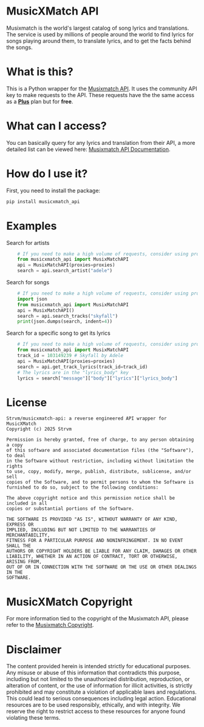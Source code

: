 # MusicXMatch API

Musixmatch is the world's largest catalog of song lyrics and translations. The service is used by millions of people around the world to find lyrics for songs playing around them, to translate lyrics, and to get the facts behind the songs.

# What is this?

This is a Python wrapper for the [Musixmatch API](https://developer.musixmatch.com/). It uses the community API key to make requests to the API. These requests have the the same access as a **[Plus](https://developer.musixmatch.com/plans)** plan but for **free**.

# What can I access?

You can basically query for any lyrics and translation from their API, a more detailed list can be viewed here: [Musixmatch API Documentation](https://developer.musixmatch.com/documentation).

# How do I use it?

First, you need to install the package:

```bash
pip install musicxmatch_api
```

# Examples

Search for artists
```python
    # If you need to make a high volume of requests, consider using proxies
    from musicxmatch_api import MusixMatchAPI
    api = MusixMatchAPI(proxies=proxies)
    search = api.search_artist("adele")
```

Search for songs
```python
    # If you need to make a high volume of requests, consider using proxies
    import json
    from musicxmatch_api import MusixMatchAPI
    api = MusixMatchAPI()
    search = api.search_tracks("skyfall")
    print(json.dumps(search, indent=4))
```

Search for a specific song to get its lyrics
```python
    # If you need to make a high volume of requests, consider using proxies
    from musicxmatch_api import MusixMatchAPI
    track_id = 103149239 # Skyfall by Adele
    api = MusixMatchAPI(proxies=proxies)
    search = api.get_track_lyrics(track_id=track_id)
    # The lyrics are in the "lyrics_body" key
    lyrics = search["message"]["body"]["lyrics"]["lyrics_body"]
```

# License
```
Strvm/musicxmatch-api: a reverse engineered API wrapper for MusicXMatch  
Copyright (c) 2025 Strvm

Permission is hereby granted, free of charge, to any person obtaining a copy  
of this software and associated documentation files (the "Software"), to deal  
in the Software without restriction, including without limitation the rights  
to use, copy, modify, merge, publish, distribute, sublicense, and/or sell  
copies of the Software, and to permit persons to whom the Software is  
furnished to do so, subject to the following conditions:

The above copyright notice and this permission notice shall be included in all  
copies or substantial portions of the Software.

THE SOFTWARE IS PROVIDED "AS IS", WITHOUT WARRANTY OF ANY KIND, EXPRESS OR  
IMPLIED, INCLUDING BUT NOT LIMITED TO THE WARRANTIES OF MERCHANTABILITY,  
FITNESS FOR A PARTICULAR PURPOSE AND NONINFRINGEMENT. IN NO EVENT SHALL THE  
AUTHORS OR COPYRIGHT HOLDERS BE LIABLE FOR ANY CLAIM, DAMAGES OR OTHER  
LIABILITY, WHETHER IN AN ACTION OF CONTRACT, TORT OR OTHERWISE, ARISING FROM,  
OUT OF OR IN CONNECTION WITH THE SOFTWARE OR THE USE OR OTHER DEALINGS IN THE  
SOFTWARE.
```

# MusicXMatch Copyright
For more information tied to the copyright of the Musixmatch API, please refer to the [Musixmatch Copyright](https://about.musixmatch.com/copyright).

# Disclaimer

The content provided herein is intended strictly for educational purposes. Any misuse or abuse of this information that contradicts this purpose, including but not limited to the unauthorized distribution, reproduction, or alteration of content, or the use of information for illicit activities, is strictly prohibited and may constitute a violation of applicable laws and regulations. This could lead to serious consequences including legal action. Educational resources are to be used responsibly, ethically, and with integrity. We reserve the right to restrict access to these resources for anyone found violating these terms.